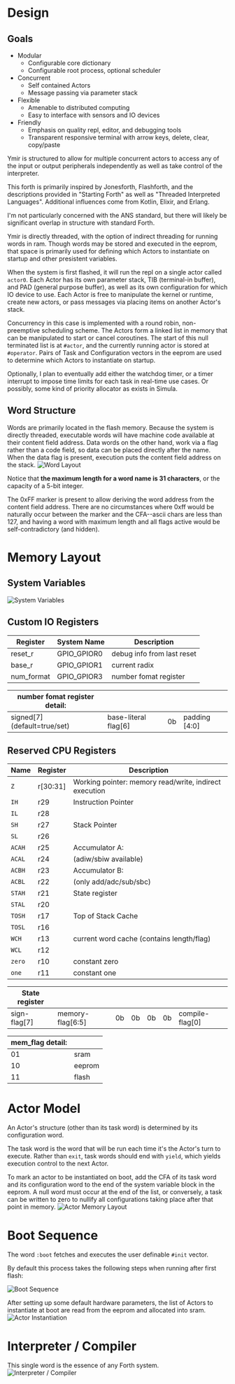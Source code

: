 # Design
## Goals 
- Modular
  - Configurable core dictionary
  - Configurable root process, optional scheduler
- Concurrent
  - Self contained Actors
  - Message passing via parameter stack
- Flexible
  - Amenable to distributed computing
  - Easy to interface with sensors and IO devices
- Friendly 
  - Emphasis on quality repl, editor, and debugging tools
  - Transparent responsive terminal with arrow keys, delete, clear, copy/paste

Ymir is structured to allow for multiple concurrent actors to access any of the input or output peripherals independently as well as take control of the interpreter. 

This forth is primarily inspired by Jonesforth, Flashforth, and the descriptions provided in "Starting Forth" as well as "Threaded Interpreted Languages". Additional influences come from Kotlin, Elixir, and Erlang. 

I'm not particularly concerned with the ANS standard, but there will likely be significant overlap in structure with standard Forth. 

Ymir is directly threaded, with the option of indirect threading for running words in ram. Though words may be stored and executed in the eeprom, that space is primarily used for defining which Actors to instantiate on startup and other presistent variables.

When the system is first flashed, it will run the repl on a single actor called `actor0`. Each Actor has its own parameter stack, TIB (terminal-in buffer), and PAD (general purpose buffer), as well as its own configuration for which IO device to use. Each Actor is free to manipulate the kernel or runtime, create new actors, or pass messages via placing items on another Actor's stack. 

Concurrency in this case is implemented with a round robin, non-preemptive scheduling scheme. The Actors form a linked list in memory that can be manipulated to start or cancel coroutines. The start of this null terminated list is at `#actor`, and the currently running actor is stored at `#operator`. Pairs of Task and Configuration vectors in the eeprom are used to determine which Actors to instantiate on startup. 

Optionally, I plan to eventually add either the watchdog timer, or a timer interrupt to impose time limits for each task in real-time use cases. Or possibly, some kind of priority allocator as exists in Simula. 

## Word Structure 
Words are primarily located in the flash memory. Because the system is directly threaded, executable words will have machine code available at their content field address. Data words on the other hand, work via a flag rather than a code field, so data can be placed directly after the name. When the data flag is present, execution puts the content field address on the stack. 
![Word Layout](docs/charts/rendered/word_layout.png)

Notice that **the maximum length for a word name is 31 characters**, or the capacity of a 5-bit integer. 

The 0xFF marker is present to allow deriving the word address from the content field address. There are no circumstances where 0xff would be naturally occur between the marker and the CFA--ascii chars are less than 127, and having a word with maximum length and all flags active would be self-contradictory (and hidden). 
# Memory Layout
## System Variables

![System Variables](docs/charts/rendered/sysvars.png)

## Custom IO Registers

|Register | System Name | Description |
|-|-|-|
| reset_r | GPIO_GPIOR0 | debug info from last reset |
| base_r | GPIO_GPIOR1 | current radix |
| num_format | GPIO_GPIOR3 | number fomat register|

|number fomat register detail: | | | |
|-|-|-|-|
| signed[7] (default=true/set) | base-literal flag[6] | 0b | padding [4:0] |

## Reserved CPU Registers 

| Name | Register  | Description |
|-|-|-|
`Z` | r[30:31] | Working pointer: memory read/write, indirect execution
`IH` | r29 | Instruction Pointer 
`IL` | r28 | 
`SH` | r27 | Stack Pointer
`SL` | r26 
`ACAH` | r25 | Accumulator A: 
`ACAL` | r24 | (adiw/sbiw available)
`ACBH` | r23 | Accumulator B:
`ACBL` | r22 | (only add/adc/sub/sbc)
`STAH` | r21 | State register
`STAL` | r20 |     
`TOSH` | r17 | Top of Stack Cache
`TOSL` | r16 | 
`WCH` | r13  | current word cache (contains length/flag)
`WCL` | r12
`zero`| r10  | constant zero
`one` | r11  | constant one

| State register | | | | | | |
|-|-|-|-|-|-|-|
| sign-flag[7] | memory-flag[6:5] | 0b | 0b | 0b | 0b | compile-flag[0] |

| mem_flag detail: | |
|-|-|
01 | sram
10 | eeprom
11 | flash

# Actor Model
An Actor's structure (other than its task word) is determined by its configuration word. 

The task word is the word that will be run each time it's the Actor's turn to execute. Rather than `exit`, task words should end with `yield`, which yields execution control to the next Actor. 

To mark an actor to be instantiated on boot, add the CFA of its task word and its configuration word to the end of the system variable block in the eeprom. A null word must occur at the end of the list, or conversely, a task can be written to zero to nullify all configurations taking place after that point in memory. 
![Actor Memory Layout](docs/charts/rendered/actor_mem.png)

# Boot Sequence
The word `:boot` fetches and executes the user definable `#init` vector. 

By default this process takes the following steps when running after first flash:

![Boot Sequence](docs/charts/rendered/boot_seq.png)

After setting up some default hardware parameters, the list of Actors to instantiate at boot are read from the eeprom and allocated into sram. 
![Actor Instantiation](docs/charts/rendered/actor_boot.png)

# Interpreter / Compiler
This single word is the essence of any Forth system. 
![Interpreter / Compiler](docs/charts/rendered/interpiler.png)

<a id="interpiler"></a>

